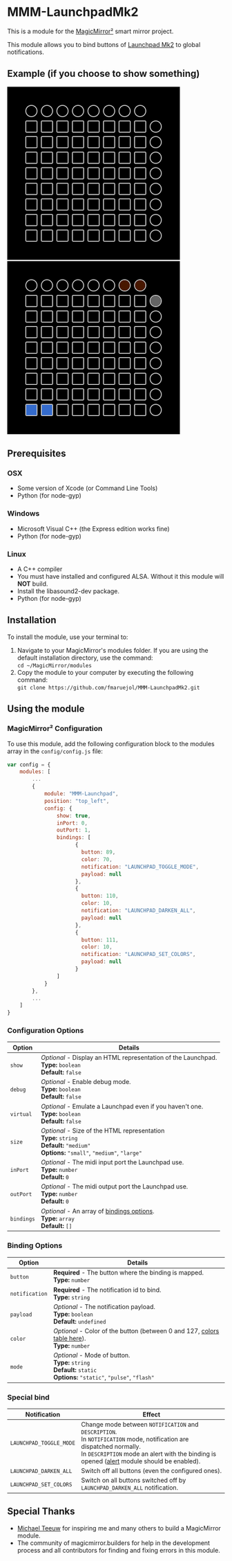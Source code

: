 # MMM-LaunchpadMk2

This is a module for the [MagicMirror²](https://github.com/MichMich/MagicMirror/) smart mirror project.

This module allows you to bind buttons of [Launchpad Mk2](https://novationmusic.com/en/launch/launchpad-mk2) to global notifications.

## Example (if you choose to show something)
![Example of MMM-LaunchpadMk2 (no bindings)](images/sample-no-bindings.png?raw=true "Example screenshot (no bindings)")
![Example of MMM-LaunchpadMk2 (with bindings)](images/sample-with-bindings.png?raw=true "Example screenshot (with bindings)")

## Prerequisites

### OSX

* Some version of Xcode (or Command Line Tools)
* Python (for node-gyp)

### Windows

* Microsoft Visual C++ (the Express edition works fine)
* Python (for node-gyp)

### Linux

* A C++ compiler
* You must have installed and configured ALSA. Without it this module will **NOT** build.
* Install the libasound2-dev package.
* Python (for node-gyp)

## Installation

To install the module, use your terminal to:
1. Navigate to your MagicMirror's modules folder. If you are using the default installation directory, use the command:<br>`cd ~/MagicMirror/modules`
2. Copy the module to your computer by executing the following command:<br>`git clone https://github.com/fmaruejol/MMM-LaunchpadMk2.git`

## Using the module

### MagicMirror² Configuration

To use this module, add the following configuration block to the modules array in the `config/config.js` file:
```js
var config = {
    modules: [
        ...
        {
            module: "MMM-Launchpad",
            position: "top_left",
            config: {
                show: true,
                inPort: 0,
                outPort: 1,
                bindings: [
                      {
                        button: 89,
                        color: 70,
                        notification: "LAUNCHPAD_TOGGLE_MODE",
                        payload: null
                      },
                      {
                        button: 110,
                        color: 10,
                        notification: "LAUNCHPAD_DARKEN_ALL",
                        payload: null
                      },
                      {
                        button: 111,
                        color: 10,
                        notification: "LAUNCHPAD_SET_COLORS",
                        payload: null
                      }
                ]
            }
        },
        ...
    ]
}
```

### Configuration Options

| Option     | Details                                                                                                                                         |
|------------|-------------------------------------------------------------------------------------------------------------------------------------------------|
| `show`     | *Optional* - Display an HTML representation of the Launchpad. <br>**Type:** `boolean`<br>**Default:** `false`                                   |
| `debug`    | *Optional* - Enable debug mode. <br>**Type:** `boolean`<br>**Default:** `false`                                                                 |
| `virtual`  | *Optional* - Emulate a Launchpad even if you haven't one.<br>**Type:** `boolean`<br>**Default:** `false`                                        |
| `size`     | *Optional* - Size of the HTML representation <br>**Type:** `string`<br>**Default:** `"medium"`<br>**Options:** `"small"`, `"medium"`, `"large"` |
| `inPort`   | *Optional* - The midi input port the Launchpad use. <br>**Type:** `number`<br>**Default:** `0`                                                                    |
| `outPort`  | *Optional* - The midi output port the Launchpad use. <br>**Type:** `number`<br>**Default:** `0`                                                                     |
| `bindings` | *Optional* - An array of [bindings options](#binding-options). <br>**Type:** `array`<br>**Default:** `[]`                                       |

### Binding Options

| Option         | Details                                                                                                                        |
|----------------|--------------------------------------------------------------------------------------------------------------------------------|
| `button`       | **Required** - The button where the binding is mapped. <br>**Type:** `number`                                                  |
| `notification` | **Required** - The notification id to bind. <br>**Type:** `string`<br>                                                         |
| `payload`      | *Optional* - The notification payload.<br>**Type:** `boolean`<br>**Default:** `undefined`                                      |
| `color`        | *Optional* - Color of the button (between 0 and 127, [colors table here](images/launchpad-colors.png)). <br>**Type:** `number` |
| `mode`         | *Optional* - Mode of button. <br>**Type:** `string`<br>**Default:** `static`<br>**Options:** `"static"`, `"pulse"`, `"flash"`  |

### Special bind

| Notification            | Effect                                                                                                                                                                                                                                                                       |
|-------------------------|------------------------------------------------------------------------------------------------------------------------------------------------------------------------------------------------------------------------------------------------------------------------------|
| `LAUNCHPAD_TOGGLE_MODE` | Change mode between `NOTIFICATION` and `DESCRIPTION`. <br>In `NOTIFICATION` mode, notification are dispatched normally. <br>In `DESCRIPTION` mode an alert with the binding is opened ([alert](https://docs.magicmirror.builders/modules/alert.html) module should be enabled). |
| `LAUNCHPAD_DARKEN_ALL`  | Switch off all buttons (even the configured ones).                                                                                                                                                                                                                           |
| `LAUNCHPAD_SET_COLORS`  | Switch on all buttons switched off by `LAUNCHPAD_DARKEN_ALL` notification.                                                                                                                                                                                                   |


## Special Thanks

* [Michael Teeuw](https://github.com/MichMich) for inspiring me and many others to build a MagicMirror module.
* The community of magicmirror.builders for help in the development process and all contributors for finding and fixing errors in this module.
